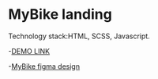 # MyBike landing

  Technology stack:HTML, SCSS, Javascript.

  -[DEMO LINK](https://Serhii29.github.io/MyBike-landing/)

  -[MyBike figma design](https://www.figma.com/file/NZQAIydtHo5QkINyGLHNcq/BIKE-New-Version?node-id=0%3A1&t=Pd9092h2WaTlWXGK-0)
